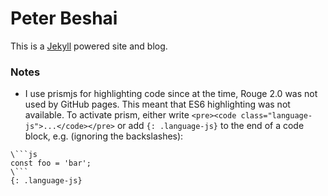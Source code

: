 # Peter Beshai

This is a [Jekyll](http://github.com/mojombo/jekyll) powered site and blog.

### Notes

* I use prismjs for highlighting code since at the time, Rouge 2.0 was not used by GitHub pages. This meant that ES6 highlighting was not available. To activate prism, either write `<pre><code class="language-js">...</code></pre>` or add `{: .language-js}` to the end of a code block, e.g. (ignoring the backslashes):

```
\```js
const foo = 'bar';
\```
{: .language-js}
```
